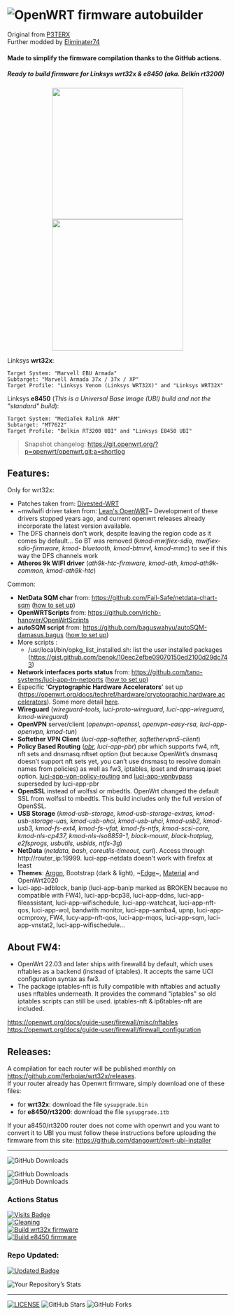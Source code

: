 # ![OpenWRT](images/openwrt_logo.png) firmware autobuilder 

Original from [P3TERX](https://github.com/P3TERX/Actions-OpenWrt)  
Further modded  by [Eliminater74](https://github.com/DevOpenWRT-Router/Action_OpenWRT_AutoBuild_Linksys_Devices)

#### Made to simplify the firmware compilation thanks to the GitHub actions.
##### Ready to build firmware for Linksys wrt32x & e8450 (aka. Belkin rt3200)
<p align="middle">
  <img width="300" height="auto" src="images/wrt32x.jpg" />
  <img width="300" height="auto" src="images/e8450_side.png" />
</p>

Linksys **wrt32x**:

```
Target System: "Marvell EBU Armada"
Subtarget: "Marvell Armada 37x / 37x / XP"
Target Profile: "Linksys Venom (Linksys WRT32X)" and "Linksys WRT32X"
```

Linksys **e8450** (*This is a Universal Base Image (UBI) build and not the "standard" build*):

```
Target System: "MediaTek Ralink ARM"
Subtarget: "MT7622"
Target Profile: "Belkin RT3200 UBI" and "Linksys E8450 UBI"
```

> Snapshot changelog: https://git.openwrt.org/?p=openwrt/openwrt.git;a=shortlog

## Features:
Only for wrt32x:
- Patches taken from: [Divested-WRT](https://divested.dev/unofficial-openwrt-builds/mvebu-linksys/patches/)
- ~mwlwifi driver taken from: [Lean's OpenWRT](https://github.com/coolsnowwolf/lede/tree/master/package/kernel/mwlwifi)~ Development of these drivers stopped years ago, and current openwrt releases already incorporate the latest version available.
- The DFS channels don't work, despite leaving the region code as it comes by default... So BT was removed (*kmod-mwifiex-sdio, mwifiex-sdio-firmware, kmod- bluetooth, kmod-btmrvl, kmod-mmc*) to see if this way the DFS channels work
- **Atheros 9k WIFI driver** (*ath9k-htc-firmware, kmod-ath, kmod-ath9k-common, kmod-ath9k-htc*)

Common:
- **NetData SQM char** from: https://github.com/Fail-Safe/netdata-chart-sqm ([how to set up](https://github.com/ferboiar/wrt32x/wiki/Build-configuration-tips#netdata-sqm-char "how to set up")) 
- **OpenWRTScripts** from: https://github.com/richb-hanover/OpenWrtScripts
- **autoSQM script** from: https://github.com/baguswahyu/autoSQM-damasus.bagus ([how to set up](https://github.com/ferboiar/wrt32x/wiki/Build-configuration-tips#autosqm_script "how to set up"))
- More scripts :
  - /usr/local/bin/opkg_list_installed.sh: list the user installed packages (https://gist.github.com/benok/10eec2efbe09070150ed2100d29dc743)
- **Network interfaces ports status** from: https://github.com/tano-systems/luci-app-tn-netports ([how to set up](https://github.com/ferboiar/wrt32x/wiki/Build-configuration-tips#network_port_status "how to set up")) 
- Especific '**Cryptographic Hardware Accelerators**' set up (https://openwrt.org/docs/techref/hardware/cryptographic.hardware.accelerators). Some more detail [here](https://github.com/ferboiar/wrt32x/wiki/Cryptographic-Hardware-Accelerators "here").
- **Wireguard** (*wireguard-tools, luci-proto-wireguard, luci-app-wireguard, kmod-wireguard*)
- **OpenVPN** server/client (*openvpn-openssl, openvpn-easy-rsa, luci-app-openvpn, kmod-tun*)
- **Softether VPN Client** (*luci-app-softether, softethervpn5-client*)
- **Policy Based Routing** (*[pbr](https://docs.openwrt.melmac.net/pbr/), luci-app-pbr*) pbr which supports fw4, nft, nft sets and dnsmasq.nftset option (but because OpenWrt’s dnsmasq doesn’t support nft sets yet, you can’t use dnsmasq to resolve domain names from policies) as well as fw3, iptables, ipset and dnsmasq.ipset option. [luci-app-vpn-policy-routing](https://docs.openwrt.melmac.net/vpn-policy-routing/#description) and [luci-app-vpnbypass](https://docs.openwrt.melmac.net/vpn-policy-routing/#description) superseded by luci-app-pbr
- **OpenSSL** instead of wolfssl or mbedtls. OpenWrt changed the default SSL from wolfssl to mbedtls. This build includes only the full version of OpenSSL.
- **USB Storage** (*kmod-usb-storage, kmod-usb-storage-extras, kmod-usb-storage-uas, kmod-usb-ohci, kmod-usb-uhci, kmod-usb2, kmod-usb3, kmod-fs-ext4, kmod-fs-vfat, kmod-fs-ntfs, kmod-scsi-core, kmod-nls-cp437, kmod-nls-iso8859-1, block-mount, block-hotplug, e2fsprogs, usbutils, usbids, ntfs-3g*)
- **NetData** (*netdata, bash, coreutils-timeout, curl*). Access through http://router_ip:19999. luci-app-netdata doesn't work with firefox at least
- **Themes**: [Argon](https://github.com/jerrykuku/luci-theme-argon "Argon"), Bootstrap (dark & light), ~[Edge](https://github.com/kiddin9/luci-theme-edge "Edge")~, [Material](https://github.com/LuttyYang/luci-theme-material "Material") and OpenWrt2020
- luci-app-adblock, banip (luci-app-banip marked as BROKEN because no compatible with FW4), luci-app-bcp38, luci-app-ddns, luci-app-fileassistant, luci-app-wifischedule, luci-app-watchcat, luci-app-nft-qos, luci-app-wol, bandwith monitor, luci-app-samba4, upnp, luci-app-ocmproxy, FW4, lucy-app-nft-qos, luci-app-mqos, luci-app-sqm, luci-app-vnstat2, luci-app-wifischedule...

## About FW4:
- OpenWrt 22.03 and later ships with firewall4 by default, which uses nftables as a backend (instead of iptables). It accepts the same UCI configuration syntax as fw3.
- The package iptables-nft is fully compatible with nftables and actually uses nftables underneath. It provides the command "iptables" so old iptables scripts can still be used. iptables-nft & ip6tables-nft are included. 

https://openwrt.org/docs/guide-user/firewall/misc/nftables
https://openwrt.org/docs/guide-user/firewall/firewall_configuration

## Releases:
A compilation for each router will be published monthly on https://github.com/ferboiar/wrt32x/releases.  
If your router already has Openwrt firmware, simply download one of these files:  
- for **wrt32x**: download the file `sysupgrade.bin`
- for **e8450/rt3200**: download the file `sysupgrade.itb`

If your a8450/rt3200 router does not come with openwrt and you want to convert it to UBI you must follow these instructions before uploading the firmware from this site: https://github.com/dangowrt/owrt-ubi-installer
_______________________________________________________________________
![GitHub Downloads](https://img.shields.io/github/release-date/ferboiar/wrt32x?style=flat-square&logo=openwrt) 

![GitHub Downloads](https://img.shields.io/github/downloads/ferboiar/wrt32x/total?style=for-the-badge&logo=openwrt)  
![GitHub Downloads](https://img.shields.io/github/downloads/ferboiar/wrt32x/latest/total?style=for-the-badge&logo=openwrt)  


### Actions Status
[![Visits Badge](https://badges.pufler.dev/visits/ferboiar/wrt32x)](https://badges.pufler.dev)  
[![Cleaning](https://github.com/ferboiar/wrt32x/actions/workflows/cleanup.yml/badge.svg)](https://github.com/ferboiar/wrt32x/actions/workflows/cleanup.yml)  
[![Build wrt32x firmware](https://github.com/ferboiar/wrt32x/actions/workflows/build-wrt32x.yml/badge.svg)](https://github.com/ferboiar/wrt32x/actions/workflows/build-wrt32x.yml)  
[![Build e8450 firmware](https://github.com/ferboiar/wrt32x/actions/workflows/build-e8450.yml/badge.svg)](https://github.com/ferboiar/wrt32x/actions/workflows/build-e8450.yml)  

### Repo Updated:
[![Updated Badge](https://badges.pufler.dev/updated/ferboiar/wrt32x)](https://badges.pufler.dev) 

![Your Repository’s Stats](https://github-readme-stats.vercel.app/api?username=ferboiar&show_icons=true)

_______________________________________________________________________


[![LICENSE](https://img.shields.io/github/license/mashape/apistatus.svg?style=flat-square&label=License)](https://github.com/ferboiar/wrt32x/blob/master/LICENSE) ![GitHub Stars](https://img.shields.io/github/stars/ferboiar/wrt32x.svg?style=flat-square&label=Stars&logo=github) ![GitHub Forks](https://img.shields.io/github/forks/ferboiar/wrt32x.svg?style=flat-square&label=Forks&logo=github)
